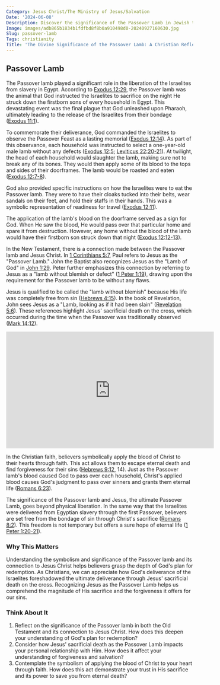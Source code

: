 ```yaml
---
Category: Jesus Christ/The Ministry of Jesus/Salvation
Date: '2024-06-08'
Description: Discover the significance of the Passover Lamb in Jewish tradition, its symbolism, and ritualistic importance in the celebration of Passover. Learn about the history and customs surrounding this sacred symbol.
Image: images/adb865b1834b1fdfbd8f8b0a910498d0-20240927160630.jpg
Slug: passover-lamb
Tags: christianity
Title: 'The Divine Significance of the Passover Lamb: A Christian Reflection'
---
```


## Passover Lamb

The Passover lamb played a significant role in the liberation of the Israelites from slavery in Egypt. According to [Exodus 12:29](https://www.bibleref.com/Exodus/12/Exodus-12-29.html), the Passover lamb was the animal that God instructed the Israelites to sacrifice on the night He struck down the firstborn sons of every household in Egypt. This devastating event was the final plague that God unleashed upon Pharaoh, ultimately leading to the release of the Israelites from their bondage ([Exodus 11:1](https://www.bibleref.com/Exodus/11/Exodus-11-1.html)).

To commemorate their deliverance, God commanded the Israelites to observe the Passover Feast as a lasting memorial ([Exodus 12:14](https://www.bibleref.com/Exodus/12/Exodus-12-14.html)). As part of this observance, each household was instructed to select a one-year-old male lamb without any defects ([Exodus 12:5](https://www.bibleref.com/Exodus/12/Exodus-12-5.html); [Leviticus 22:20-21](https://www.bibleref.com/Leviticus/22/Leviticus-22-20.html)). At twilight, the head of each household would slaughter the lamb, making sure not to break any of its bones. They would then apply some of its blood to the tops and sides of their doorframes. The lamb would be roasted and eaten ([Exodus 12:7-8](https://www.bibleref.com/Exodus/12/Exodus-12-7.html)).

God also provided specific instructions on how the Israelites were to eat the Passover lamb. They were to have their cloaks tucked into their belts, wear sandals on their feet, and hold their staffs in their hands. This was a symbolic representation of readiness for travel ([Exodus 12:11](https://www.bibleref.com/Exodus/12/Exodus-12-11.html)).

The application of the lamb's blood on the doorframe served as a sign for God. When He saw the blood, He would pass over that particular home and spare it from destruction. However, any home without the blood of the lamb would have their firstborn son struck down that night ([Exodus 12:12-13](https://www.bibleref.com/Exodus/12/Exodus-12-12.html)).

In the New Testament, there is a connection made between the Passover lamb and Jesus Christ. In [1 Corinthians 5:7](https://www.bibleref.com/1-Corinthians/5/1-Corinthians-5-7.html), Paul refers to Jesus as the "Passover Lamb." John the Baptist also recognizes Jesus as the "Lamb of God" in [John 1:29](https://www.bibleref.com/John/1/John-1-29.html). Peter further emphasizes this connection by referring to Jesus as a "lamb without blemish or defect" ([1 Peter 1:19](https://www.bibleref.com/1-Peter/1/1-Peter-1-19.html)), drawing upon the requirement for the Passover lamb to be without any flaws.

Jesus is qualified to be called the "lamb without blemish" because His life was completely free from sin ([Hebrews 4:15](https://www.bibleref.com/Hebrews/4/Hebrews-4-15.html)). In the book of Revelation, John sees Jesus as a "Lamb, looking as if it had been slain" ([Revelation 5:6](https://www.bibleref.com/Revelation/5/Revelation-5-6.html)). These references highlight Jesus' sacrificial death on the cross, which occurred during the time when the Passover was traditionally observed ([Mark 14:12](https://www.bibleref.com/Mark/14/Mark-14-12.html)).


<iframe width="560" height="315" src="https://www.youtube.com/embed/DN4TV98XXbU" frameborder="0" allow="autoplay; encrypted-media" allowfullscreen></iframe>


In the Christian faith, believers symbolically apply the blood of Christ to their hearts through faith. This act allows them to escape eternal death and find forgiveness for their sins ([Hebrews 9:12](https://www.bibleref.com/Hebrews/9/Hebrews-9-12.html), 14). Just as the Passover lamb's blood caused God to pass over each household, Christ's applied blood causes God's judgment to pass over sinners and grants them eternal life ([Romans 6:23](https://www.bibleref.com/Romans/6/Romans-6-23.html)).

The significance of the Passover lamb and Jesus, the ultimate Passover Lamb, goes beyond physical liberation. In the same way that the Israelites were delivered from Egyptian slavery through the first Passover, believers are set free from the bondage of sin through Christ's sacrifice ([Romans 8:2](https://www.bibleref.com/Romans/8/Romans-8-2.html)). This freedom is not temporary but offers a sure hope of eternal life ([1 Peter 1:20-21](https://www.bibleref.com/1-Peter/1/1-Peter-1-20.html)).

### Why This Matters

Understanding the symbolism and significance of the Passover lamb and its connection to Jesus Christ helps believers grasp the depth of God's plan for redemption. As Christians, we can appreciate how God's deliverance of the Israelites foreshadowed the ultimate deliverance through Jesus' sacrificial death on the cross. Recognizing Jesus as the Passover Lamb helps us comprehend the magnitude of His sacrifice and the forgiveness it offers for our sins.

### Think About It

1. Reflect on the significance of the Passover lamb in both the Old Testament and its connection to Jesus Christ. How does this deepen your understanding of God's plan for redemption?
2. Consider how Jesus' sacrificial death as the Passover Lamb impacts your personal relationship with Him. How does it affect your understanding of forgiveness and salvation?
3. Contemplate the symbolism of applying the blood of Christ to your heart through faith. How does this act demonstrate your trust in His sacrifice and its power to save you from eternal death?